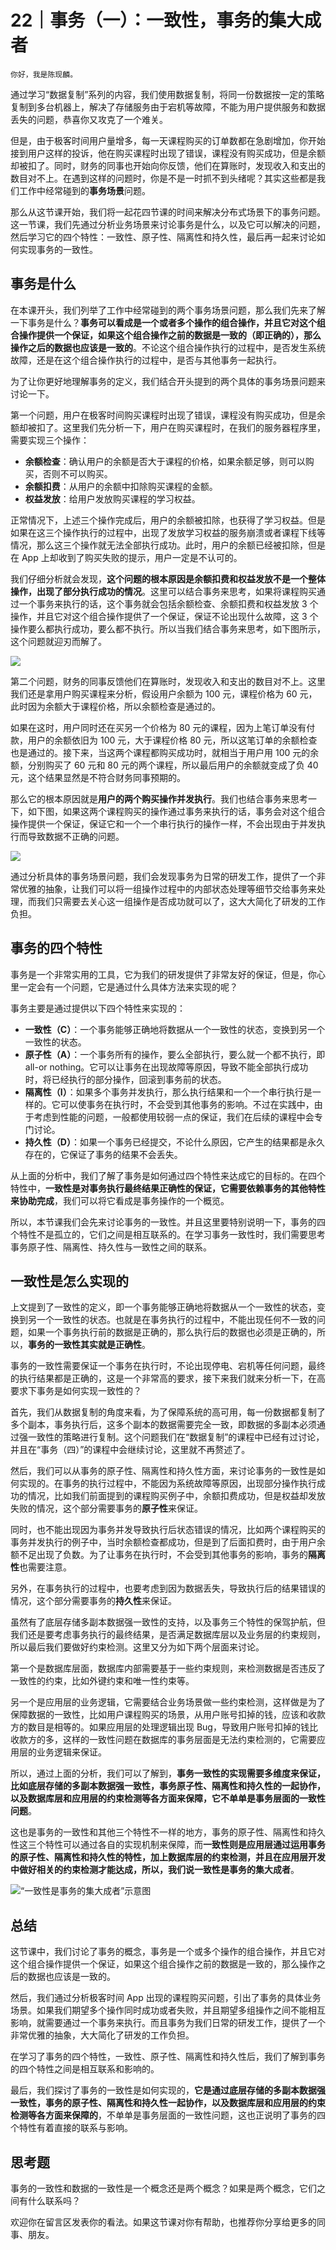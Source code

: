 # 22｜事务（一）：一致性，事务的集大成者

    你好，我是陈现麟。

通过学习“数据复制”系列的内容，我们使用数据复制，将同一份数据按一定的策略复制到多台机器上，解决了存储服务由于宕机等故障，不能为用户提供服务和数据丢失的问题，恭喜你又攻克了一个难关。

但是，由于极客时间用户量增多，每一天课程购买的订单数都在急剧增加，你开始接到用户这样的投诉，他在购买课程时出现了错误，课程没有购买成功，但是余额却被扣了。同时，财务的同事也开始向你反馈，他们在算账时，发现收入和支出的数目对不上。在遇到这样的问题时，你是不是一时抓不到头绪呢？其实这些都是我们工作中经常碰到的**事务场景**问题。

那么从这节课开始，我们将一起花四节课的时间来解决分布式场景下的事务问题。这一节课，我们先通过分析业务场景来讨论事务是什么，以及它可以解决的问题，然后学习它的四个特性：一致性、原子性、隔离性和持久性，最后再一起来讨论如何实现事务的一致性。

## 事务是什么

在本课开头，我们列举了工作中经常碰到的两个事务场景问题，那么我们先来了解一下事务是什么？**事务可以看成是一个或者多个操作的组合操作，并且它对这个组合操作提供一个保证，如果这个组合操作之前的数据是一致的（即正确的），那么操作之后的数据也应该是一致的**。不论这个组合操作执行的过程中，是否发生系统故障，还是在这个组合操作执行的过程中，是否与其他事务一起执行。

为了让你更好地理解事务的定义，我们结合开头提到的两个具体的事务场景问题来讨论一下。

第一个问题，用户在极客时间购买课程时出现了错误，课程没有购买成功，但是余额却被扣了。这里我们先分析一下，用户在购买课程时，在我们的服务器程序里，需要实现三个操作：

*   **余额检查**：确认用户的余额是否大于课程的价格，如果余额足够，则可以购买，否则不可以购买。
*   **余额扣费**：从用户的余额中扣除购买课程的金额。
*   **权益发放**：给用户发放购买课程的学习权益。

正常情况下，上述三个操作完成后，用户的余额被扣除，也获得了学习权益。但是如果在这三个操作执行的过程中，出现了发放学习权益的服务崩溃或者课程下线等情况，那么这三个操作就无法全部执行成功。此时，用户的余额已经被扣除，但是在 App 上却收到了购买失败的提示，用户一定是不认可的。

我们仔细分析就会发现，**这个问题的根本原因是余额扣费和权益发放不是一个整体操作，出现了部分执行成功的情况**。这里可以结合事务来思考，如果将课程购买通过一个事务来执行的话，这个事务就会包括余额检查、余额扣费和权益发放 3 个操作，并且它对这个组合操作提供了一个保证，保证不论出现什么故障，这 3 个操作要么都执行成功，要么都不执行。所以当我们结合事务来思考，如下图所示，这个问题就迎刃而解了。

![](https://static001.geekbang.org/resource/image/72/78/728313805700ebc8e036273547c8c278.jpg?wh=2284x1406)

第二个问题，财务的同事反馈他们在算账时，发现收入和支出的数目对不上。这里我们还是拿用户购买课程来分析，假设用户余额为 100 元，课程价格为 60 元，此时因为余额大于课程价格，所以余额检查是通过的。

如果在这时，用户同时还在买另一个价格为 80 元的课程，因为上笔订单没有付款，用户的余额依旧为 100 元，大于课程价格 80 元，所以这笔订单的余额检查也是通过的。接下来，当这两个课程都购买成功时，就相当于用户用 100 元的余额，分别购买了 60 元和 80 元的两个课程，所以最后用户的余额就变成了负 40 元，这个结果显然是不符合财务同事预期的。

那么它的根本原因就是**用户的两个购买操作并发执行**。我们也结合事务来思考一下，如下图，如果这两个课程购买的操作通过事务来执行的话，事务会对这个组合操作提供一个保证，保证它和一个一个串行执行的操作一样，不会出现由于并发执行而导致数据不正确的问题。

![](https://static001.geekbang.org/resource/image/yy/75/yy96f81038bce05b72994a5a05eb5975.jpg?wh=2284x1499)

通过分析具体的事务场景问题，我们会发现事务为日常的研发工作，提供了一个非常优雅的抽象，让我们可以将一组操作过程中的内部状态处理等细节交给事务来处理，而我们只需要去关心这一组操作是否成功就可以了，这大大简化了研发的工作负担。

## 事务的四个特性

事务是一个非常实用的工具，它为我们的研发提供了非常友好的保证，但是，你心里一定会有一个问题，它是通过什么具体方法来实现的呢？

事务主要是通过提供以下四个特性来实现的：

*   **一致性（C）**：一个事务能够正确地将数据从一个一致性的状态，变换到另一个一致性的状态。
*   **原子性（A）**：一个事务所有的操作，要么全部执行，要么就一个都不执行，即 all-or nothing。它可以让事务在出现故障等原因，导致不能全部执行成功时，将已经执行的部分操作，回滚到事务前的状态。
*   **隔离性（I）**：如果多个事务并发执行，那么执行结果和一个一个串行执行是一样的。它可以使事务在执行时，不会受到其他事务的影响。不过在实践中，由于考虑到性能的问题，一般都使用较弱一点的保证，我们在后续的课程中会专门讨论。
*   **持久性（D）**：如果一个事务已经提交，不论什么原因，它产生的结果都是永久存在的，它保证了事务的结果不会丢失。

从上面的分析中，我们了解了事务是如何通过四个特性来达成它的目标的。在四个特性中，**一致性是对事务执行最终结果正确性的保证，它需要依赖事务的其他特性来协助完成**，我们可以将它看成是事务操作的一个概览。

所以，本节课我们会先来讨论事务的一致性。并且这里要特别说明一下，事务的四个特性不是孤立的，它们之间是相互联系的。在学习事务一致性时，我们需要思考事务原子性、隔离性、持久性与一致性之间的联系。

## 一致性是怎么实现的

上文提到了一致性的定义，即一个事务能够正确地将数据从一个一致性的状态，变换到另一个一致性的状态。也就是在事务执行的过程中，不能出现任何不一致的问题，如果一个事务执行前的数据是正确的，那么执行后的数据也必须是正确的，所以，**事务的一致性其实就是正确性**。

事务的一致性需要保证一个事务在执行时，不论出现停电、宕机等任何问题，最终的执行结果都是正确的，这是一个非常高的要求，接下来我们就来分析一下，在高要求下事务是如何实现一致性的？

首先，我们从数据复制的角度来看，为了保障系统的高可用，每一份数据都复制了多个副本，事务执行后，这多个副本的数据需要完全一致，即数据的多副本必须通过强一致性的策略进行复制。这个问题我们在“数据复制”的课程中已经有过讨论，并且在“事务（四）”的课程中会继续讨论，这里就不再赘述了。

然后，我们可以从事务的原子性、隔离性和持久性方面，来讨论事务的一致性是如何实现的。在事务的执行过程中，不能因为系统故障等原因，出现部分操作执行成功的情况，比如我们前面提到的课程购买例子中，余额扣费成功，但是权益却发放失败的情况，这个部分需要事务的**原子性**来保证。

同时，也不能出现因为事务并发导致执行后状态错误的情况，比如两个课程购买的事务并发执行的例子中，当时余额检查都成功，但是到了后面扣费时，由于用户余额不足出现了负数。为了让事务在执行时，不会受到其他事务的影响，事务的**隔离性**也需要注意。

另外，在事务执行的过程中，也要考虑到因为数据丢失，导致执行后的结果错误的情况，这个部分需要事务的**持久性**来保证。

虽然有了底层存储多副本数据强一致性的支持，以及事务三个特性的保驾护航，但我们还是要考虑事务执行的最终结果，是否满足数据库层以及业务层的约束规则，所以最后我们要做好约束检测。这里又分为如下两个层面来讨论。

第一个是数据库层面，数据库内部需要基于一些约束规则，来检测数据是否违反了一致性的约束，比如外键约束和唯一性约束等。

另一个是应用层的业务逻辑，它需要结合业务场景做一些约束检测，这样做是为了保障数据的一致性，比如用户课程购买的场景，从用户账号扣掉的钱，应该和收款方的数目是相等的。如果应用层的处理逻辑出现 Bug，导致用户账号扣掉的钱比收款方的多，这样的一致性问题在数据库的事务层面是无法约束检测的，它需要应用层的业务逻辑来保证。

所以，通过上面的分析，我们可以了解到，**事务一致性的实现需要多维度来保证，比如底层存储的多副本数据强一致性，事务原子性、隔离性和持久性的一起协作，以及数据库层和应用层的约束检测等各方面来保障，它不单单是事务层面的一致性问题**。

这也是事务的一致性和其他三个特性不一样的地方，事务的原子性、隔离性和持久性这三个特性可以通过各自的实现机制来保障，而**一致性则是应用层通过运用事务的原子性、隔离性和持久性的特性，加上数据库层的约束检测，并且在应用层开发中做好相关的约束检测才能达成，所以，我们说一致性是事务的集大成者**。

![](https://static001.geekbang.org/resource/image/a8/e1/a8bd02f296bea64c9f005a06e571a7e1.jpg?wh=2284x1737 "“一致性是事务的集大成者”示意图 ")

## 总结

这节课中，我们讨论了事务的概念，事务是一个或多个操作的组合操作，并且它对这个组合操作提供一个保证，如果这个组合操作之前的数据是一致的，那么操作之后的数据也应该是一致的。

然后，我们通过分析极客时间 App 出现的课程购买问题，引出了事务的具体业务场景。如果我们期望多个操作同时成功或者失败，并且期望多组操作之间不能相互影响，就需要通过一个事务来执行。而且事务为我们日常的研发工作，提供了一个非常优雅的抽象，大大简化了研发的工作负担。

在学习了事务的四个特性，一致性、原子性、隔离性和持久性后，我们了解到事务的四个特性之间是相互联系和影响的。

最后，我们探讨了事务的一致性是如何实现的，**它是通过底层存储的多副本数据强一致性，事务的原子性、隔离性和持久性一起协作，以及数据库层和应用层的约束检测等各方面来保障的**，不单单是事务层面的一致性问题，这也正说明了事务的四个特性有着直接的联系与影响。

## 思考题

事务的一致性和数据的一致性是一个概念还是两个概念？如果是两个概念，它们之间有什么联系吗？

欢迎你在留言区发表你的看法。如果这节课对你有帮助，也推荐你分享给更多的同事、朋友。
    